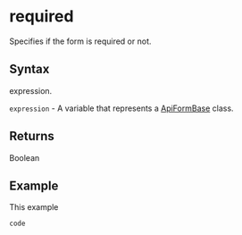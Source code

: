 # required

Specifies if the form is required or not.

## Syntax

expression.

`expression` - A variable that represents a [ApiFormBase](../ApiFormBase.md) class.

## Returns

Boolean

## Example

This example

```javascript
code
```